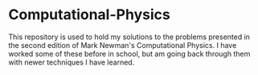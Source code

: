 # Computational-Physics

This repository is used to hold my solutions to the problems presented in the second edition of Mark Newman's Computational Physics. I have worked some of these before in school, but am going back through them with newer techniques I have learned.

